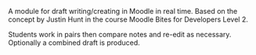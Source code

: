 A module for draft writing/creating in Moodle in real time.  Based on the concept by Justin Hunt in 
the course Moodle Bites for Developers Level 2.

Students work in pairs then compare notes and re-edit as necessary. Optionally a combined draft is 
produced.  

